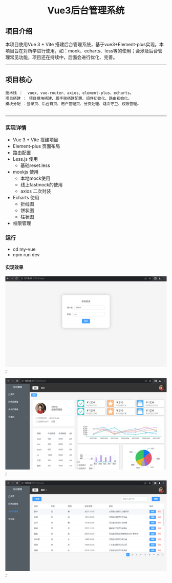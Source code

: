 <h1 align="center"> Vue3后台管理系统 </h1>

## 项目介绍

本项目使用Vue 3 + Vite 搭建后台管理系统，基于vue3+Element-plus实现。本项目旨在对所学进行使用，如：mook、echarts、less等的使用；会涉及后台管理常见功能，项目还在持续中，后面会进行优化、完善。
***
## 项目核心
```
技术栈 ：  vuex、vue-router、axios、element-plus、echarts。
项目搭建 ： 项目模块搭建、脚手架搭建配置、组件初始化、路由初始化。
模块分配 ：登录页、后台首页、用户管理页、分页处理、路由守卫、权限管理。
    
```
***
### 实现详情
- Vue 3 + Vite 搭建项目
- Element-plus 页面布局
- 路由配置
- Less.js 使用 
    - 基础reset.less
- mookjs 使用
    - 本地mock使用
    - 线上fastmock的使用
    - axios 二次封装
- Echarts 使用
    - 折线图
    - 饼状图
    - 柱状图
- 权限管理

### 运行
- cd my-vue
- npm run dev

#### 实现效果
![登录页](https://github.com/zhaowei-0-1/vue3-admin-js-master/blob/d6d23dd9a0500692c90183472946afe245c32746/src/assets/images/demo/login.png);

![首页](https://github.com/zhaowei-0-1/vue3-admin-js-master/blob/d6d23dd9a0500692c90183472946afe245c32746/src/assets/images/demo/home.png);

![用户管理](https://github.com/zhaowei-0-1/vue3-admin-js-master/blob/d6d23dd9a0500692c90183472946afe245c32746/src/assets/images/demo/userManage.png);



